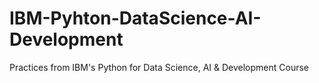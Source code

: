 # IBM-Pyhton-DataScience-AI-Development
Practices from IBM's Python for Data Science, AI &amp; Development Course
